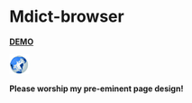 # Mdict-browser
[<b>DEMO<b>](https://knifer.github.io/Mdict-browser/)  
  
![image](https://github.com/KnIfER/Mdict-browser/raw/master/MdbR/MdbR.png)  

<b>Please worship my pre-eminent page design! </b>  
<br />
